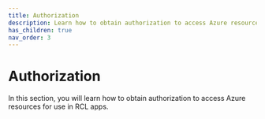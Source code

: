 ```yaml
---
title: Authorization
description: Learn how to obtain authorization to access Azure resources for use in RCL apps
has_children: true
nav_order: 3
---
```


# Authorization

In this section, you will learn how to obtain authorization to access Azure resources for use in RCL apps.